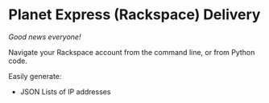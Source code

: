 # Planet Express (Rackspace) Delivery

*Good news everyone!*

Navigate your Rackspace account from the command line, or from Python code.

Easily generate:

  - JSON Lists of IP addresses

